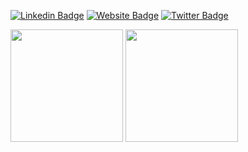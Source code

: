[![Linkedin Badge](https://img.shields.io/badge/-LinkedIn-0e76a8?style=flat-square&logo=Linkedin&logoColor=white)](https://www.linkedin.com/in/abdeetedal/)
[![Website Badge](https://img.shields.io/badge/Website-3b5998?style=flat-square&logo=google-chrome&logoColor=white)](https://www.etedal.net)
[![Twitter Badge](https://img.shields.io/badge/-Twitter-00acee?style=flat-square&logo=Twitter&logoColor=white)](https://twitter.com/mahyaretedal)


<p>
  <img height="180em" src="https://github-readme-stats.vercel.app/api?username=mahyaret&show_icons=true&hide_border=true&&count_private=true&include_all_commits=true" />
  <img height="180em" src="https://github-readme-stats.vercel.app/api/top-langs/?username=mahyaret&exclude_repo=KNN-Image-Classification&show_icons=true&hide_border=true&layout=compact&langs_count=8"/>
</p>
